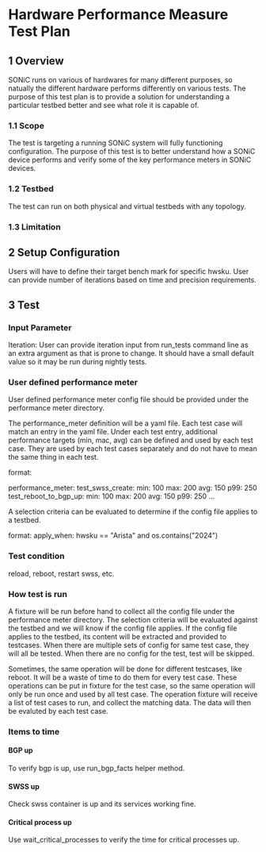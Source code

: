 # Hardware Performance Measure Test Plan

## 1 Overview

SONiC runs on various of hardwares for many different purposes, so natually the different hardware performs differently on various tests. The purpose of this test plan is to provide a solution for understanding a particular testbed better and see what role it is capable of.

### 1.1 Scope

The test is targeting a running SONiC system will fully functioning configuration. The purpose of this test is to better understand how a SONiC device performs and verify some of the key performance meters in SONiC devices.

### 1.2 Testbed

The test can run on both physical and virtual testbeds with any topology.

### 1.3 Limitation

## 2 Setup Configuration

Users will have to define their target bench mark for specific hwsku. User can provide number of iterations based on time and precision requirements.

## 3 Test

### Input Parameter

Iteration: User can provide iteration input from run_tests command line as an extra argument as that is prone to change. It should have a small default value so it may be run during nightly tests.

### User defined performance meter

User defined performance meter config file should be provided under the performance meter directory.

The performance_meter definition will be a yaml file. Each test case will match an entry in the yaml file. Under each test entry, additional performance targets (min, mac, avg) can be defined and used by each test case. They are used by each test cases separately and do not have to mean the same thing in each test.

format:

performance_meter:
  test_swss_create:
    min: 100
    max: 200
    avg: 150
    p99: 250
  test_reboot_to_bgp_up:
    min: 100
    max: 200
    avg: 150
    p99: 250
...

A selection criteria can be evaluated to determine if the config file applies to a testbed.

format:
apply_when: hwsku == "Arista" and os.contains("2024")

### Test condition

reload, reboot, restart swss, etc.

### How test is run

A fixture will be run before hand to collect all the config file under the performance meter directory. The selection criteria will be evaluated against the testbed and we will know if the config file applies. If the config file applies to the testbed, its content will be extracted and provided to testcases. When there are multiple sets of config for same test case, they will all be tested. When there are no config for the test, test will be skipped.

Sometimes, the same operation will be done for different testcases, like reboot. It will be a waste of time to do them for every test case. These operations can be put in fixture for the test case, so the same operation will only be run once and used by all test case. The operation fixture will receive a list of test cases to run, and collect the matching data. The data will then be evaluted by each test case.

### Items to time

#### BGP up

To verify bgp is up, use run_bgp_facts helper method.

#### SWSS up

Check swss container is up and its services working fine.

#### Critical process up

Use wait_critical_processes to verify the time for critical processes up.
